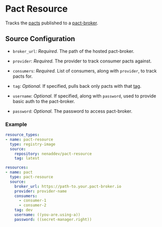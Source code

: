 # Pact Resource

Tracks the [pacts](https://docs.pact.io/) published to a [pact-broker](https://docs.pact.io/pact_broker). 


## Source Configuration

* `broker_url`: *Required.* The path of the hosted pact-broker.

* `provider`: *Required.* The provider to track consumer pacts against.

* `consumers`: *Required.* List of consumers, along with `provider`, to track pacts for.

* `tag`: *Optional.* If specified, pulls back only pacts with that [tag](https://docs.pact.io/pact_broker/advanced_topics/using_tags).

* `username`: *Optional.* If specified, along with `password`, used to provide basic auth to the pact-broker.

* `password`: *Optional.* The password to access pact-broker.

### Example

``` yaml
resource_types:
- name: pact-resource
  type: registry-image
  source:
    repository: nenaddev/pact-resource
    tag: latest

resources:
- name: pact
  type: pact-resource
  source:
    broker_url: https://path-to.your.pact-broker.io
    provider: provider-name
    consumers:
      - consumer-1
      - consumer-2
    tag: dev
    username: ((you-are.using-a))
    password: ((secret-manager.right))
```
